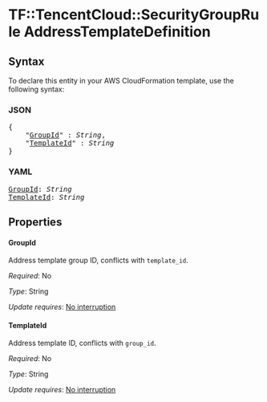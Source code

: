 # TF::TencentCloud::SecurityGroupRule AddressTemplateDefinition

## Syntax

To declare this entity in your AWS CloudFormation template, use the following syntax:

### JSON

<pre>
{
    "<a href="#groupid" title="GroupId">GroupId</a>" : <i>String</i>,
    "<a href="#templateid" title="TemplateId">TemplateId</a>" : <i>String</i>
}
</pre>

### YAML

<pre>
<a href="#groupid" title="GroupId">GroupId</a>: <i>String</i>
<a href="#templateid" title="TemplateId">TemplateId</a>: <i>String</i>
</pre>

## Properties

#### GroupId

Address template group ID, conflicts with `template_id`.

_Required_: No

_Type_: String

_Update requires_: [No interruption](https://docs.aws.amazon.com/AWSCloudFormation/latest/UserGuide/using-cfn-updating-stacks-update-behaviors.html#update-no-interrupt)

#### TemplateId

Address template ID, conflicts with `group_id`.

_Required_: No

_Type_: String

_Update requires_: [No interruption](https://docs.aws.amazon.com/AWSCloudFormation/latest/UserGuide/using-cfn-updating-stacks-update-behaviors.html#update-no-interrupt)

